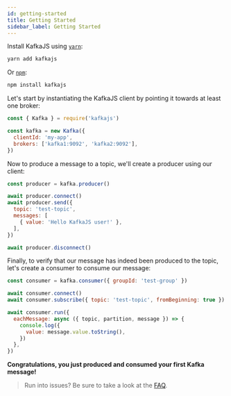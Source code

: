 ```yaml
---
id: getting-started
title: Getting Started
sidebar_label: Getting Started
---
```


Install KafkaJS using [`yarn`](https://yarnpkg.com/en/package/kafkajs):

```bash
yarn add kafkajs
```

Or [`npm`](https://www.npmjs.com/package/kafkajs):

```bash
npm install kafkajs
```

Let's start by instantiating the KafkaJS client by pointing it towards at least one broker:

```javascript
const { Kafka } = require('kafkajs')

const kafka = new Kafka({
  clientId: 'my-app',
  brokers: ['kafka1:9092', 'kafka2:9092'],
})
```

Now to produce a message to a topic, we'll create a producer using our client:

```javascript
const producer = kafka.producer()

await producer.connect()
await producer.send({
  topic: 'test-topic',
  messages: [
    { value: 'Hello KafkaJS user!' },
  ],
})

await producer.disconnect()
```

Finally, to verify that our message has indeed been produced to the topic, let's create a consumer to consume our message:

```javascript
const consumer = kafka.consumer({ groupId: 'test-group' })

await consumer.connect()
await consumer.subscribe({ topic: 'test-topic', fromBeginning: true })

await consumer.run({
  eachMessage: async ({ topic, partition, message }) => {
    console.log({
      value: message.value.toString(),
    })
  },
})
```

**Congratulations, you just produced and consumed your first Kafka message!**

> Run into issues? Be sure to take a look at the [FAQ](FAQ.md).

